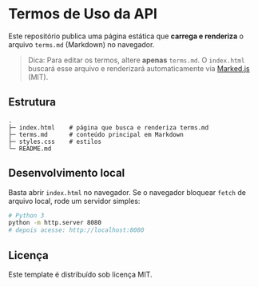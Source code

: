 # Termos de Uso da API

Este repositório publica uma página estática que **carrega e renderiza** o arquivo `terms.md` (Markdown) no navegador.

> Dica: Para editar os termos, altere **apenas** `terms.md`. O `index.html` buscará esse arquivo e renderizará automaticamente via [Marked.js](https://marked.js.org/) (MIT).

## Estrutura
```
.
├─ index.html    # página que busca e renderiza terms.md
├─ terms.md      # conteúdo principal em Markdown
├─ styles.css    # estilos
└─ README.md
```

## Desenvolvimento local
Basta abrir `index.html` no navegador. Se o navegador bloquear `fetch` de arquivo local, rode um servidor simples:

```bash
# Python 3
python -m http.server 8080
# depois acesse: http://localhost:8080
```

## Licença
Este template é distribuído sob licença MIT.
